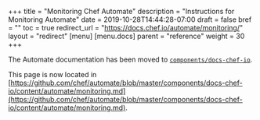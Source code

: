 +++
title = "Monitoring Chef Automate"
description = "Instructions for Monitoring Automate"
date = 2019-10-28T14:44:28-07:00
draft = false
bref = ""
toc = true
redirect_url = "https://docs.chef.io/automate/monitoring/"
layout = "redirect"
[menu]
  [menu.docs]
    parent = "reference"
    weight = 30
+++

The Automate documentation has been moved to [`components/docs-chef-io`](https://github.com/chef/automate/blob/master/components/docs-chef-io/).

This page is now located in [https://github.com/chef/automate/blob/master/components/docs-chef-io/content/automate/monitoring.md](https://github.com/chef/automate/blob/master/components/docs-chef-io/content/automate/monitoring.md).
